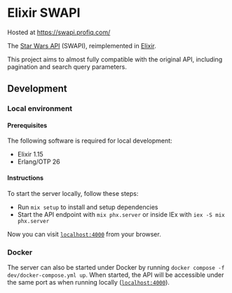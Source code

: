 # Elixir SWAPI

Hosted at https://swapi.profiq.com/

The [Star Wars API](https://swapi.dev/) (SWAPI), reimplemented in [Elixir](https://elixir-lang.org/).

This project aims to almost fully compatible with the original API, including pagination and search query parameters.

## Development
### Local environment
#### Prerequisites
The following software is required for local development:
* Elixir 1.15
* Erlang/OTP 26

#### Instructions
To start the server locally, follow these steps:

* Run `mix setup` to install and setup dependencies
* Start the API endpoint with `mix phx.server` or inside IEx with `iex -S mix phx.server`

Now you can visit [`localhost:4000`](http://localhost:4000) from your browser.

### Docker
The server can also be started under Docker by running `docker compose -f dev/docker-compose.yml up`. When started, the API will be accessible under the same port as when running locally ([`localhost:4000`](http://localhost:4000)).
